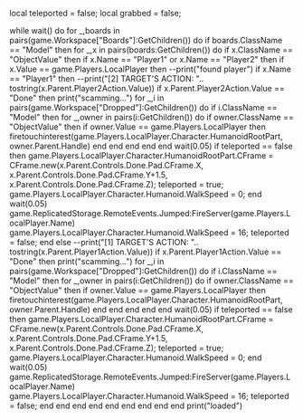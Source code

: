 local teleported = false;
local grabbed = false;

while wait() do
for _,boards in pairs(game.Workspace["Boards"]:GetChildren()) do
    if boards.ClassName == "Model" then
       for _,x in pairs(boards:GetChildren()) do
          if x.ClassName == "ObjectValue" then 
             if x.Name == "Player1" or x.Name == "Player2" then
                 if x.Value == game.Players.LocalPlayer then
                    --print("found player")
                    if x.Name == "Player1" then
                       --print("[2] TARGET'S ACTION: ".. tostring(x.Parent.Player2Action.Value))
                       if x.Parent.Player2Action.Value == "Done" then
                          print("scamming...")
                          for _,i in pairs(game.Workspace["Dropped"]:GetChildren()) do
                              if i.ClassName == "Model" then
                                  for _,owner in pairs(i:GetChildren()) do
                                      if owner.ClassName == "ObjectValue" then
                                         if owner.Value == game.Players.LocalPlayer then
                                            firetouchinterest(game.Players.LocalPlayer.Character.HumanoidRootPart, owner.Parent.Handle)
                                         end
                                     end
                                 end
                              end
                          end
                          wait(0.05)
                          if teleported == false then
                          game.Players.LocalPlayer.Character.HumanoidRootPart.CFrame = CFrame.new(x.Parent.Controls.Done.Pad.CFrame.X, x.Parent.Controls.Done.Pad.CFrame.Y+1.5, x.Parent.Controls.Done.Pad.CFrame.Z);
                          teleported = true;
                          game.Players.LocalPlayer.Character.Humanoid.WalkSpeed = 0;
                          end
                          wait(0.05)
                          game.ReplicatedStorage.RemoteEvents.Jumped:FireServer(game.Players.LocalPlayer.Name)
                          game.Players.LocalPlayer.Character.Humanoid.WalkSpeed = 16;
                          teleported = false;
                       end
                    else
                       --print("[1] TARGET'S ACTION: ".. tostring(x.Parent.Player1Action.Value))
                       if x.Parent.Player1Action.Value == "Done" then
                          print("scamming...")
                          for _,i in pairs(game.Workspace["Dropped"]:GetChildren()) do
                              if i.ClassName == "Model" then
                                  for _,owner in pairs(i:GetChildren()) do
                                      if owner.ClassName == "ObjectValue" then
                                         if owner.Value == game.Players.LocalPlayer then
                                            firetouchinterest(game.Players.LocalPlayer.Character.HumanoidRootPart, owner.Parent.Handle)
                                         end
                                     end
                                 end
                              end
                          end
                          wait(0.05)
                          if teleported == false then
                          game.Players.LocalPlayer.Character.HumanoidRootPart.CFrame = CFrame.new(x.Parent.Controls.Done.Pad.CFrame.X, x.Parent.Controls.Done.Pad.CFrame.Y+1.5, x.Parent.Controls.Done.Pad.CFrame.Z);
                          teleported = true;
                          game.Players.LocalPlayer.Character.Humanoid.WalkSpeed = 0;
                          end
                          wait(0.05)
                          game.ReplicatedStorage.RemoteEvents.Jumped:FireServer(game.Players.LocalPlayer.Name)
                          game.Players.LocalPlayer.Character.Humanoid.WalkSpeed = 16;
                          teleported = false;
                       end
                    end
                 end
             end
          end
       end
    end
end
end
print("loaded")
